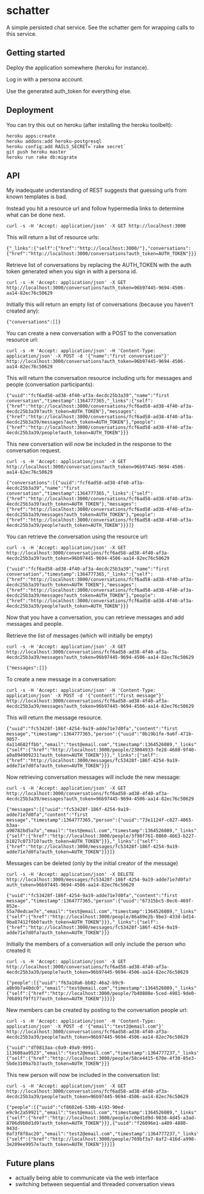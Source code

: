 # schatter

A simple persisted chat service.  See the schatter gem for wrapping calls to this service.

## Getting started

Deploy the application somewhere (heroku for instance).

Log in with a persona account.

Use the generated auth_token for everything else.

## Deployment

You can try this out on heroku (after installing the heroku toolbelt):

    heroku apps:create
    heroku addons:add heroku-postgresql
    heroku config:add RAILS_SECRET=`rake secret`
    git push heroku master
    heroku run rake db:migrate

## API

My inadequate understanding of REST suggests that guessing urls from known templates is bad.

Instead you hit a resource url and follow hypermedia links to determine what can be done next.

    curl -s -H 'Accept: application/json' -X GET http://localhost:3000

This will return a list of resource urls:

    {"_links":{"self":{"href":"http://localhost:3000/"},"conversations":{"href":"http://localhost:3000/conversations?auth_token=AUTH_TOKEN"}}}

Retrieve list of conversations by replacing the AUTH_TOKEN with the auth token generated when you sign in with a persona id.

    curl -s -H 'Accept: application/json' -X GET http://localhost:3000/conversations?auth_token=96b97445-9694-4506-aa14-82ec76c50629

Initially this will return an empty list of conversations (because you haven't created any):

    {"conversations":[]}

You can create a new conversation with a POST to the conversation resource url:

    curl -s -H 'Accept: application/json' -H 'Content-Type: application/json' -X POST -d '{"name":"first conversation"}' http://localhost:3000/conversations?auth_token=96b97445-9694-4506-aa14-82ec76c50629

This will return the conversation resource including urls for messages and people (conversation participants):

    {"uuid":"fcf6ad58-ad38-4f40-af3a-4ecdc25b3a39","name":"first conversation","timestamp":1364777365,"_links":{"self":{"href":"http://localhost:3000/conversations/fcf6ad58-ad38-4f40-af3a-4ecdc25b3a39?auth_token=AUTH_TOKEN"},"messages":{"href":"http://localhost:3000/conversations/fcf6ad58-ad38-4f40-af3a-4ecdc25b3a39/messages?auth_token=AUTH_TOKEN"},"people":{"href":"http://localhost:3000/conversations/fcf6ad58-ad38-4f40-af3a-4ecdc25b3a39/people?auth_token=AUTH_TOKEN"}}}

This new conversation will now be included in the response to the conversation request.

    curl -s -H 'Accept: application/json' -X GET http://localhost:3000/conversations?auth_token=96b97445-9694-4506-aa14-82ec76c50629

    {"conversations":[{"uuid":"fcf6ad58-ad38-4f40-af3a-4ecdc25b3a39","name":"first conversation","timestamp":1364777365,"_links":{"self":{"href":"http://localhost:3000/conversations/fcf6ad58-ad38-4f40-af3a-4ecdc25b3a39?auth_token=AUTH_TOKEN"},"messages":{"href":"http://localhost:3000/conversations/fcf6ad58-ad38-4f40-af3a-4ecdc25b3a39/messages?auth_token=AUTH_TOKEN"},"people":{"href":"http://localhost:3000/conversations/fcf6ad58-ad38-4f40-af3a-4ecdc25b3a39/people?auth_token=AUTH_TOKEN"}}}]}

You can retrieve the conversation using the resource url:

    curl -s -H 'Accept: application/json' -X GET http://localhost:3000/conversations/fcf6ad58-ad38-4f40-af3a-4ecdc25b3a39?auth_token=96b97445-9694-4506-aa14-82ec76c50629

    {"uuid":"fcf6ad58-ad38-4f40-af3a-4ecdc25b3a39","name":"first conversation","timestamp":1364777365,"_links":{"self":{"href":"http://localhost:3000/conversations/fcf6ad58-ad38-4f40-af3a-4ecdc25b3a39?auth_token=AUTH_TOKEN"},"messages":{"href":"http://localhost:3000/conversations/fcf6ad58-ad38-4f40-af3a-4ecdc25b3a39/messages?auth_token=AUTH_TOKEN"},"people":{"href":"http://localhost:3000/conversations/fcf6ad58-ad38-4f40-af3a-4ecdc25b3a39/people?auth_token=AUTH_TOKEN"}}}

Now that you have a conversation, you can retrieve messages and add messages and people.

Retrieve the list of messages (which will initially be empty)

    curl -s -H 'Accept: application/json' -X GET http://localhost:3000/conversations/fcf6ad58-ad38-4f40-af3a-4ecdc25b3a39/messages?auth_token=96b97445-9694-4506-aa14-82ec76c50629

    {"messages":[]}

To create a new message in a conversation:

    curl -s -H 'Accept: application/json' -H 'Content-Type: application/json' -X POST -d '{"content":"first message"}' http://localhost:3000/conversations/fcf6ad58-ad38-4f40-af3a-4ecdc25b3a39/messages?auth_token=96b97445-9694-4506-aa14-82ec76c50629

This will return the message resource.

    {"uuid":"fc53428f-186f-4254-9a19-adde71e7d0fa","content":"first message","timestamp":1364777365,"person":{"uuid":"0b19b1fe-9a6f-471b-9857-4a114682ffbb","email":"test@email.com","timestamp":1364526089,"_links":{"self":{"href":"http://localhost:3000/people/23004933-fe28-4680-9f40-a0a894909231?auth_token=AUTH_TOKEN"}}},"_links":{"self":{"href":"http://localhost:3000/messages/fc53428f-186f-4254-9a19-adde71e7d0fa?auth_token=AUTH_TOKEN"}}}

Now retrieving conversation messages will include the new message:

    curl -s -H 'Accept: application/json' -X GET http://localhost:3000/conversations/fcf6ad58-ad38-4f40-af3a-4ecdc25b3a39/messages?auth_token=96b97445-9694-4506-aa14-82ec76c50629

    {"messages":[{"uuid":"fc53428f-186f-4254-9a19-adde71e7d0fa","content":"first message","timestamp":1364777365,"person":{"uuid":"73e1124f-c827-4065-b3aa-a90782bd5a7a","email":"test@email.com","timestamp":1364526089,"_links":{"self":{"href":"http://localhost:3000/people/3f98f761-0860-4663-b227-b1027c073710?auth_token=AUTH_TOKEN"}}},"_links":{"self":{"href":"http://localhost:3000/messages/fc53428f-186f-4254-9a19-adde71e7d0fa?auth_token=AUTH_TOKEN"}}}]}

Messages can be deleted (only by the initial creator of the message)

    curl -s -H 'Accept: application/json' -X DELETE http://localhost:3000/messages/fc53428f-186f-4254-9a19-adde71e7d0fa?auth_token=96b97445-9694-4506-aa14-82ec76c50629

    {"uuid":"fc53428f-186f-4254-9a19-adde71e7d0fa","content":"first message","timestamp":1364777365,"person":{"uuid":"67315bc5-8ec6-469f-852e-55a70edcae7e","email":"test@email.com","timestamp":1364526089,"_links":{"self":{"href":"http://localhost:3000/people/86a89e2b-9be3-433d-bd14-9ba87412f6b0?auth_token=AUTH_TOKEN"}}},"_links":{"self":{"href":"http://localhost:3000/messages/fc53428f-186f-4254-9a19-adde71e7d0fa?auth_token=AUTH_TOKEN"}}}

Initially the members of a conversation will only include the person who created it:

    curl -s -H 'Accept: application/json' -X GET http://localhost:3000/conversations/fcf6ad58-ad38-4f40-af3a-4ecdc25b3a39/people?auth_token=96b97445-9694-4506-aa14-82ec76c50629

    {"people":[{"uuid":"f63a10a6-bb82-46a2-b9c9-a0b9b7a40dc0","email":"test@email.com","timestamp":1364526089,"_links":{"self":{"href":"http://localhost:3000/people/7b40880e-5ced-4981-9de0-70b891f9ff17?auth_token=AUTH_TOKEN"}}}]}

New members can be created by posting to the conversation people url:

    curl -s -H 'Accept: application/json' -H 'Content-Type: application/json' -X POST -d '{"email":"test2@email.com"}' http://localhost:3000/conversations/fcf6ad58-ad38-4f40-af3a-4ecdc25b3a39/people?auth_token=96b97445-9694-4506-aa14-82ec76c50629

    {"uuid":"df0813aa-c0a9-49a9-9991-113608aa9523","email":"test2@email.com","timestamp":1364777237,"_links":{"self":{"href":"http://localhost:3000/people/58ce4415-670e-4f30-85e3-5bde3109a7b3?auth_token=AUTH_TOKEN"}}}

This new person will now be included in the conversation list:

    curl -s -H 'Accept: application/json' -X GET http://localhost:3000/conversations/fcf6ad58-ad38-4f40-af3a-4ecdc25b3a39/people?auth_token=96b97445-9694-4506-aa14-82ec76c50629

    {"people":[{"uuid":"cf8602e6-530b-4193-90ed-e9c9c2a59921","email":"test@email.com","timestamp":1364526089,"_links":{"self":{"href":"http://localhost:3000/people/c0ed1d9d-9038-4d45-a3ad-8706d9b0d1d9?auth_token=AUTH_TOKEN"}}},{"uuid":"f26096e1-a409-4880-943d-0af3f8f8ac20","email":"test2@email.com","timestamp":1364777237,"_links":{"self":{"href":"http://localhost:3000/people/769bf3a7-8af2-416d-a998-3e209ee9957e?auth_token=AUTH_TOKEN"}}}]}

## Future plans

* actually being able to communicate via the web interface
* switching between sequential and threaded conversation views
